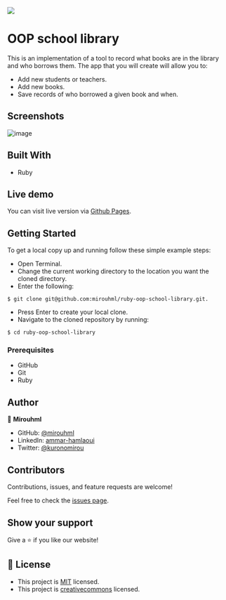 ![](https://img.shields.io/badge/Microverse-blueviolet)

# OOP school library

This is an implementation of a tool to record what books are in the library and who borrows them. The app that you will create will allow you to:

- Add new students or teachers.
- Add new books.
- Save records of who borrowed a given book and when.

## Screenshots

![image](https://user-images.githubusercontent.com/20567503/168591574-037c68a6-030e-4270-8372-d4929b9a8ce0.png)


## Built With

- Ruby

## Live demo

You can visit live version via [Github Pages]().

## Getting Started

To get a local copy up and running follow these simple example steps:
- Open Terminal.
- Change the current working directory to the location you want the cloned directory.
- Enter the following:
```
$ git clone git@github.com:mirouhml/ruby-oop-school-library.git.
```
- Press Enter to create your local clone.
- Navigate to the cloned repository by running:
```
$ cd ruby-oop-school-library
```

### Prerequisites
- GitHub
- Git
- Ruby


## Author

👤 **Mirouhml**

- GitHub: [@mirouhml](https://github.com/mirouhml)
- LinkedIn: [ammar-hamlaoui](https://www.linkedin.com/in/ammar-hamlaoui-514909189/)
- Twitter: [@kuronomirou](https://twitter.com/kuronomirou)


## Contributors

Contributions, issues, and feature requests are welcome!

Feel free to check the [issues page](https://github.com/mirouhml/mv-space-travellers/issues).

## Show your support

Give a ⭐️ if you like our website!

## 📝 License

- This project is [MIT](./LICENSE) licensed.
- This project is [creativecommons](https://creativecommons.org/licenses/by-nc/4.0/) licensed.
